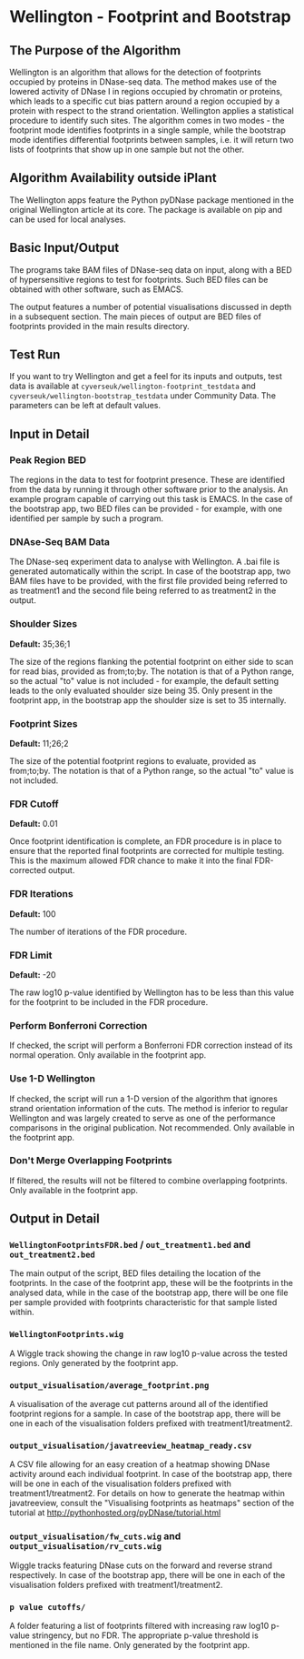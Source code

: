 # Wellington - Footprint and Bootstrap

## The Purpose of the Algorithm

Wellington is an algorithm that allows for the detection of footprints occupied by proteins in DNase-seq data. The method makes use of the lowered activity of DNase I in regions occupied by chromatin or proteins, which leads to a specific cut bias pattern around a region occupied by a protein with respect to the strand orientation. Wellington applies a statistical procedure to identify such sites. The algorithm comes in two modes - the footprint mode identifies footprints in a single sample, while the bootstrap mode identifies differential footprints between samples, i.e. it will return two lists of footprints that show up in one sample but not the other.

## Algorithm Availability outside iPlant

The Wellington apps feature the Python pyDNase package mentioned in the original Wellington article at its core. The package is available on pip and can be used for local analyses.

## Basic Input/Output

The programs take BAM files of DNase-seq data on input, along with a BED of hypersensitive regions to test for footprints. Such BED files can be obtained with other software, such as EMACS.

The output features a number of potential visualisations discussed in depth in a subsequent section. The main pieces of output are BED files of footprints provided in the main results directory.

## Test Run

If you want to try Wellington and get a feel for its inputs and outputs, test data is available at `cyverseuk/wellington-footprint_testdata` and `cyverseuk/wellington-bootstrap_testdata` under Community Data. The parameters can be left at default values.

## Input in Detail

### Peak Region BED

The regions in the data to test for footprint presence. These are identified from the data by running it through other software prior to the analysis. An example program capable of carrying out this task is EMACS. In the case of the bootstrap app, two BED files can be provided - for example, with one identified per sample by such a program.

### DNAse-Seq BAM Data

The DNase-seq experiment data to analyse with Wellington. A .bai file is generated automatically within the script. In case of the bootstrap app, two BAM files have to be provided, with the first file provided being referred to as treatment1 and the second file being referred to as treatment2 in the output.

### Shoulder Sizes

**Default:** 35;36;1

The size of the regions flanking the potential footprint on either side to scan for read bias, provided as from;to;by. The notation is that of a Python range, so the actual "to" value is not included - for example, the default setting leads to the only evaluated shoulder size being 35. Only present in the footprint app, in the bootstrap app the shoulder size is set to 35 internally.

### Footprint Sizes

**Default:** 11;26;2

The size of the potential footprint regions to evaluate, provided as from;to;by. The notation is that of a Python range, so the actual "to" value is not included.

### FDR Cutoff

**Default:** 0.01

Once footprint identification is complete, an FDR procedure is in place to ensure that the reported final footprints are corrected for multiple testing. This is the maximum allowed FDR chance to make it into the final FDR-corrected output.

### FDR Iterations

**Default:** 100

The number of iterations of the FDR procedure.

### FDR Limit

**Default:** -20

The raw log10 p-value identified by Wellington has to be less than this value for the footprint to be included in the FDR procedure.

### Perform Bonferroni Correction

If checked, the script will perform a Bonferroni FDR correction instead of its normal operation. Only available in the footprint app.

### Use 1-D Wellington

If checked, the script will run a 1-D version of the algorithm that ignores strand orientation information of the cuts. The method is inferior to regular Wellington and was largely created to serve as one of the performance comparisons in the original publication. Not recommended. Only available in the footprint app.

### Don't Merge Overlapping Footprints

If filtered, the results will not be filtered to combine overlapping footprints. Only available in the footprint app.

## Output in Detail

### `WellingtonFootprintsFDR.bed` / `out_treatment1.bed` and `out_treatment2.bed`

The main output of the script, BED files detailing the location of the footprints. In the case of the footprint app, these will be the footprints in the analysed data, while in the case of the bootstrap app, there will be one file per sample provided with footprints characteristic for that sample listed within.

### `WellingtonFootprints.wig`

A Wiggle track showing the change in raw log10 p-value across the tested regions. Only generated by the footprint app.

### `output_visualisation/average_footprint.png`

A visualisation of the average cut patterns around all of the identified footprint regions for a sample. In case of the bootstrap app, there will be one in each of the visualisation folders prefixed with treatment1/treatment2.

### `output_visualisation/javatreeview_heatmap_ready.csv`

A CSV file allowing for an easy creation of a heatmap showing DNase activity around each individual footprint. In case of the bootstrap app, there will be one in each of the visualisation folders prefixed with treatment1/treatment2. For details on how to generate the heatmap within javatreeview, consult the "Visualising footprints as heatmaps" section of the tutorial at http://pythonhosted.org/pyDNase/tutorial.html

### `output_visualisation/fw_cuts.wig` and `output_visualisation/rv_cuts.wig`

Wiggle tracks featuring DNase cuts on the forward and reverse strand respectively. In case of the bootstrap app, there will be one in each of the visualisation folders prefixed with treatment1/treatment2.

### `p value cutoffs/`

A folder featuring a list of footprints filtered with increasing raw log10 p-value stringency, but no FDR. The appropriate p-value threshold is mentioned in the file name. Only generated by the footprint app.